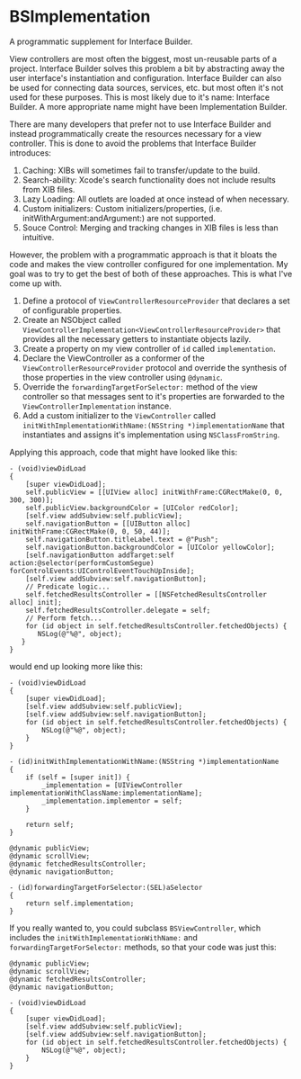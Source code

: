BSImplementation
================

A programmatic supplement for Interface Builder.

View controllers are most often the biggest, most un-reusable parts of a project. Interface Builder solves this problem a bit by abstracting away the user interface's instantiation and configuration. Interface Builder can also be used for connecting data sources, services, etc. but most often it's not used for these purposes. This is most likely due to it's name: Interface Builder. A more appropriate name might have been Implementation Builder. 

There are many developers that prefer not to use Interface Builder and instead programmatically create the resources necessary for a view controller. This is done to avoid the problems that Interface Builder introduces:

1. Caching: XIBs will sometimes fail to transfer/update to the build.
2. Search-ability: Xcode's search functionality does not include results from XIB files. 
3. Lazy Loading: All outlets are loaded at once instead of when necessary.
4. Custom initializers: Custom initializers/properties, (i.e. initWithArgument:andArgument:) are not supported.
5. Souce Control: Merging and tracking changes in XIB files is less than intuitive.

However, the problem with a programmatic approach is that it bloats the code and makes the view controller configured for one implementation. My goal was to try to get the best of both of these approaches. This is what I've come up with.

1. Define a protocol of `ViewControllerResourceProvider` that declares a set of configurable properties.
2. Create an NSObject called `ViewControllerImplementation<ViewControllerResourceProvider>` that provides all the necessary getters to instantiate objects lazily.
3. Create a property on my view controller of `id` called `implementation`.
4. Declare the ViewController as a conformer of the `ViewControllerResourceProvider` protocol and override the synthesis of those properties in the view controller using `@dynamic`.
5. Override the `forwardingTargetForSelector:` method of the view controller so that messages sent to it's properties are forwarded to the `ViewControllerImplementation` instance.
6. Add a custom initializer to the `ViewController` called `initWithImplementationWithName:(NSString *)implementationName` that instantiates and assigns it's implementation using `NSClassFromString`.

Applying this approach, code that might have looked like this:
    
    - (void)viewDidLoad
    {
        [super viewDidLoad];
        self.publicView = [[UIView alloc] initWithFrame:CGRectMake(0, 0, 300, 300)];
        self.publicView.backgroundColor = [UIColor redColor];
        [self.view addSubview:self.publicView];
        self.navigationButton = [[UIButton alloc] initWithFrame:CGRectMake(0, 0, 50, 44)];
        self.navigationButton.titleLabel.text = @"Push";
        self.navigationButton.backgroundColor = [UIColor yellowColor];
        [self.navigationButton addTarget:self action:@selector(performCustomSegue) forControlEvents:UIControlEventTouchUpInside];
        [self.view addSubview:self.navigationButton];
        // Predicate logic...
        self.fetchedResultsController = [[NSFetchedResultsController alloc] init];
        self.fetchedResultsController.delegate = self;
        // Perform fetch...
        for (id object in self.fetchedResultsController.fetchedObjects) {
           NSLog(@"%@", object);
       }
    }
    
would end up looking more like this:

    - (void)viewDidLoad
    {
        [super viewDidLoad];
        [self.view addSubview:self.publicView];
        [self.view addSubview:self.navigationButton];
        for (id object in self.fetchedResultsController.fetchedObjects) {
            NSLog(@"%@", object);
        }
    }
    
    - (id)initWithImplementationWithName:(NSString *)implementationName
    {
        if (self = [super init]) {
            _implementation = [UIViewController implementationWithClassName:implementationName];
            _implementation.implementor = self;
        }
        
        return self;
    }

    @dynamic publicView;
    @dynamic scrollView;
    @dynamic fetchedResultsController;
    @dynamic navigationButton;

    - (id)forwardingTargetForSelector:(SEL)aSelector
    {
        return self.implementation;
    }
    
If you really wanted to, you could subclass `BSViewController`, which includes the `initWithImplementationWithName:` and `forwardingTargetForSelector:` methods, so that your code was just this:

    @dynamic publicView;
    @dynamic scrollView;
    @dynamic fetchedResultsController;
    @dynamic navigationButton;

    - (void)viewDidLoad
    {
        [super viewDidLoad];
        [self.view addSubview:self.publicView];
        [self.view addSubview:self.navigationButton];
        for (id object in self.fetchedResultsController.fetchedObjects) {
            NSLog(@"%@", object);
        }
    }

